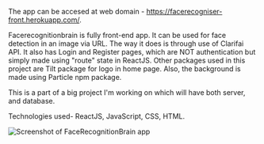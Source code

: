 The app can be accesed at web domain - https://facerecogniser-front.herokuapp.com/.

Facerecognitionbrain is fully front-end app. It can be used for face detection in an image via URL.
The way it does is through use of Clarifai API. 
It also has Login and Register pages, which are NOT authentication but simply made using "route" state in ReactJS.
Other packages used in this project are Tilt package for logo in home page. Also, the background is made using Particle npm package.

This is a part of a big project I'm working on which will have both server, and database.

Technologies used- ReactJS, JavaScript, CSS, HTML.

![Screenshot of FaceRecognitionBrain app](![image](https://user-images.githubusercontent.com/73097571/138273098-916e3261-8c10-4bbd-b800-3a2c24786f11.png)
)
